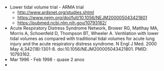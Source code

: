 - Lower tidal volume trial - ARMA trial
	- http://www.ardsnet.org/studies.shtml
	- https://www.nejm.org/doi/full/10.1056/NEJM200005043421801
	- https://pubmed.ncbi.nlm.nih.gov/10793162/
-  Acute Respiratory Distress Syndrome Network, Brower RG, Matthay MA, Morris A, Schoenfeld D, Thompson BT, Wheeler A. Ventilation with lower tidal volumes as compared with traditional tidal volumes for acute lung injury and the acute respiratory distress syndrome. N Engl J Med. 2000 May 4;342(18):1301-8. doi:10.1056/NEJM200005043421801. PMID: 10793162.
- Mar 1996 - Feb 1998 - quase 2 anos
- 